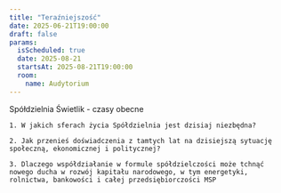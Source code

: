 ```yaml
---
title: "Teraźniejszość"
date: 2025-06-21T19:00:00
draft: false
params:
  isScheduled: true
  date: 2025-08-21
  startsAt: 2025-08-21T19:00:00
  room: 
    name: Audytorium
---
```


Spółdzielnia Świetlik - czasy obecne

    1. W jakich sferach życia Spółdzielnia jest dzisiaj niezbędna? 

    2. Jak przenieś doświadczenia z tamtych lat na dzisiejszą sytuację społeczną, ekonomicznej i politycznej?

    3. Dlaczego współdziałanie w formule spółdzielczości może tchnąć nowego ducha w rozwój kapitału narodowego, w tym energetyki, rolnictwa, bankowości i całej przedsiębiorczości MSP 

